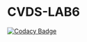 # CVDS-LAB6

[![Codacy Badge](https://api.codacy.com/project/badge/Grade/ecdc2d10a68f44e7ae7940325ea629f9)](https://app.codacy.com/gh/EdwarLozano/CVDS-LAB6?utm_source=github.com&utm_medium=referral&utm_content=EdwarLozano/CVDS-LAB6&utm_campaign=Badge_Grade_Settings)
